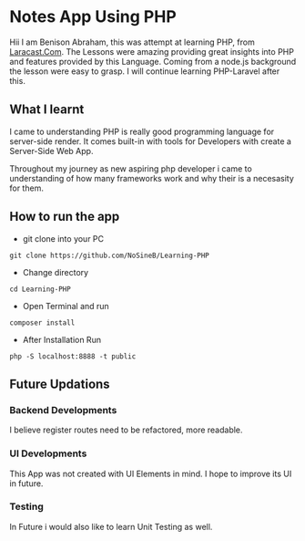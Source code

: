 # Notes App Using PHP

Hii  I am Benison Abraham, this was attempt at learning PHP, from [Laracast.Com](laracast.com). The Lessons were amazing providing great insights into PHP and features provided by this Language. Coming from a node.js background the lesson were easy to grasp. I will continue learning PHP-Laravel after this.

## What I learnt

I came to understanding PHP is really good programming language for server-side render. It comes built-in with tools for Developers with create a Server-Side Web App.  

Throughout my journey as new aspiring php developer i came to understanding of how many frameworks work and why their is a necesasity for them.

## How to run the app

- git clone into your PC

`git clone https://github.com/NoSineB/Learning-PHP`

- Change directory

`cd Learning-PHP`

- Open Terminal and run

`composer install`
- After Installation Run

`php -S localhost:8888 -t public`

## Future Updations

### Backend Developments

I believe register routes need to be refactored, more readable.

### UI Developments

This App was not created with UI Elements in mind. I hope to improve its UI in future.

### Testing

In Future i would also like to learn Unit Testing as well.



